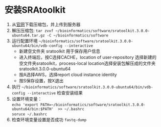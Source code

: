 # 安装SRAtoolkit

1. 从[官网](https://trace.ncbi.nlm.nih.gov/Traces/sra/sra.cgi?view=software)下载压缩包，并上传到服务器
2. 解压压缩包: `tar zvxf ~/bioinformatics/software/sratoolkit.3.0.0-ubuntu64.tar.gz -C ~/bioinformatics/software`
3. 运行配置环境 `~/bioinformatics/software/sratoolkit.3.0.0-ubuntu64/bin/vdb-config --interactive`
   - 新建空文件夹 sratoolkit 用于保存用户信息
   - 进入终端后，按C选择CACHE，location of user-repository 选择新建的空文件夹sratoolkit，process-local location选择安装包解压成的文件夹sratoolkit.3.0.0-ubuntu64
   - 按A选择AWS，选择report cloud instance identity
   - 按S保存设置，按X退出
4. 执行 `~/bioinformatics/software/sratoolkit.3.0.0-ubuntu64/bin/vdb-config --interactive`   检查安装结果
5. 设置环境变量：  
    `echo 'export PATH=~/bioinformatics/software/sratoolkit.3.0.0-ubuntu64/bin:$PATH'  >> ~/.bashrc`  
    `soruce ~/.bashrc`
6. 检查环境变量设置是否成功 `fastq-dump`


